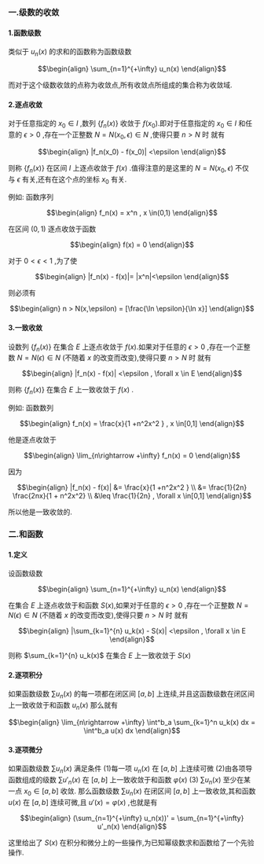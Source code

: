 ### 一.级数的收敛
#### 1.函数级数
类似于 $u_n(x)$ 的求和的函数称为函数级数

$$\begin{align}
    \sum_{n=1}^{+\infty} u_n(x)
\end{align}$$

而对于这个级数收敛的点称为收敛点,所有收敛点所组成的集合称为收敛域.

#### 2.逐点收敛
对于任意指定的 $x_0 \in I$ ,数列 $\{f_n(x)\}$ 收敛于 $f(x_0)$.即对于任意指定的 $x_0 \in I$ 和任意的 $\epsilon >0$ ,存在一个正整数 $N = N(x_0,\epsilon) \in N$ ,使得只要 $n > N$ 时 就有

$$\begin{align}
    |f_n(x_0) - f(x_0)| <\epsilon
\end{align}$$

则称 $\{f_n(x)\}$ 在区间 $I$ 上逐点收敛于 $f(x)$ .值得注意的是这里的 $N = N(x_0,\epsilon)$ 不仅与 $\epsilon$ 有关,还有在这个点的坐标 $x_0$ 有关.

例如:
函数序列

$$\begin{align}
    f_n(x) = x^n , x \in(0,1)
\end{align}$$

在区间 $(0,1)$ 逐点收敛于函数

$$\begin{align}
    f(x) = 0
\end{align}$$

对于 $0 <\epsilon<1$ ,为了使

$$\begin{align}
    |f_n(x) - f(x)|= |x^n|<\epsilon
\end{align}$$

则必须有

$$\begin{align}
    n > N(x,\epsilon) = [\frac{\ln \epsilon}{\ln x}]
\end{align}$$

#### 3.一致收敛
设数列 $\{f_n(x)\}$ 在集合 $E$ 上逐点收敛于 $f(x)$.如果对于任意的 $\epsilon >0$ ,存在一个正整数 $N = N(\epsilon) \in N$ (不随着 $x$ 的改变而改变),使得只要 $n > N$ 时 就有

$$\begin{align}
    |f_n(x) - f(x)| <\epsilon , \forall x \in E
\end{align}$$

则称 $\{f_n(x)\}$ 在集合 $E$ 上一致收敛于 $f(x)$ .

例如:
函数数列

$$\begin{align}
    f_n(x) = \frac{x}{1 +n^2x^2 } , x \in[0,1]
\end{align}$$

他是逐点收敛于

$$\begin{align}
    \lim_{n\rightarrow +\infty} f_n(x) = 0
\end{align}$$

因为

$$\begin{align}
    |f_n(x) - f(x)| &= \frac{x}{1 +n^2x^2 } \\
    &= \frac{1}{2n} \frac{2nx}{1 + n^2x^2} \\
    &\leq \frac{1}{2n} , \forall x \in[0,1]
\end{align}$$

所以他是一致收敛的.


### 二.和函数
#### 1.定义
设函数级数

$$\begin{align}
    \sum_{n=1}^{+\infty} u_n(x)
\end{align}$$

在集合 $E$ 上逐点收敛于和函数 $S(x)$,如果对于任意的 $\epsilon >0$ ,存在一个正整数 $N = N(\epsilon) \in N$ (不随着 $x$ 的改变而改变),使得只要 $n > N$ 时 就有

$$\begin{align}
    |\sum_{k=1}^{n} u_k(x) - S(x)| <\epsilon , \forall x \in E
\end{align}$$

则称 $\sum_{k=1}^{n} u_k(x)$ 在集合 $E$ 上一致收敛于 $S(x)$ 

#### 2.逐项积分
如果函数级数 $\sum u_n(x)$ 的每一项都在闭区间 $[a,b]$ 上连续,并且这函数级数在闭区间上一致收敛于和函数 $u_n(x)$ 那么就有

$$\begin{align}
    \lim_{n\rightarrow +\infty} \int^b_a \sum_{k=1}^n u_k(x) dx = \int^b_a u(x) dx
\end{align}$$

#### 3.逐项微分
如果函数级数 $\sum u_n(x)$ 满足条件
(1)每一项 $u_n(x)$ 在 $[a,b]$ 上连续可微
(2)由各项导函数组成的级数 $\sum u'_n(x)$ 在 $[a,b]$ 上一致收敛于和函数 $\varphi(x)$ 
(3) $\sum u_n(x)$ 至少在某一点 $x_0 \in [a,b]$ 收敛.
那么函数级数 $\sum u_n(x)$ 在闭区间 $[a,b]$ 上一致收敛,其和函数 $u(x)$ 在 $[a,b]$ 连续可微,且 $u'(x) = \varphi(x)$ ,也就是有

$$\begin{align}
    (\sum_{n=1}^{+\infty} u_n(x))' = \sum_{n=1}^{+\infty} u'_n(x)
\end{align}$$



这里给出了 $S(x)$ 在积分和微分上的一些操作,为已知幂级数求和函数给了一个先验操作.